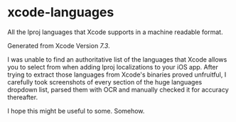 # xcode-languages

All the lproj languages that Xcode supports in a machine readable format.

Generated from Xcode Version *7.3*.

I was unable to find an authoritative list of the languages that Xcode allows
you to select from when adding lproj localizations to your iOS app. After trying
to extract those languages from Xcode's binaries proved unfruitful, I carefully
took screenshots of every section of the huge languages dropdown list,
parsed them with OCR and manually checked it for accuracy thereafter.

I hope this might be useful to some. Somehow.
